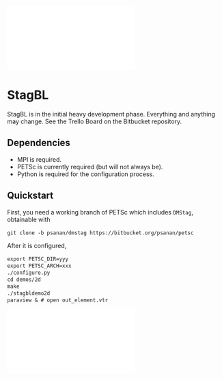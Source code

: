 ![StagBL Logo](documentation/resources/logo/logo.pdf)
# StagBL

StagBL is in the initial heavy development phase. Everything and anything may change.
See the Trello Board on the Bitbucket repository.

## Dependencies

* MPI is required.
* PETSc is currently required (but will not always be).
* Python is required for the configuration process.

## Quickstart

First, you need a working branch of PETSc which includes `DMStag`, obtainable with

    git clone -b psanan/dmstag https://bitbucket.org/psanan/petsc

After it is configured,

    export PETSC_DIR=yyy
    export PETSC_ARCH=xxx
    ./configure.py
    cd demos/2d
    make
    ./stagbldemo2d
    paraview & # open out_element.vtr

![stagbl2ddemo quickstart](documentation/resources/stagbldemo2d_quickstart.pdf)
